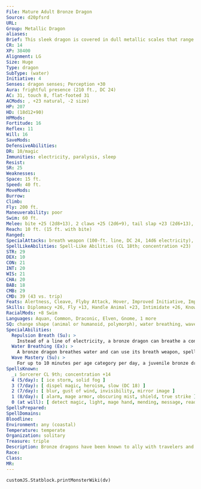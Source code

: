 ```yaml
---
File: Mature Adult Bronze Dragon
Source: d20pfsrd
URL: 
Group: Metallic Dragon
aliases: 
Brief: This sleek dragon is covered in dull metallic scales that range in color from shining bronze to mottled blue.
CR: 14
XP: 38400
Alignment: LG
Size: Huge
Type: dragon
SubType: (water)
Initiative: 4
Senses: dragon senses; Perception +30
Aura: frightful presence (210 ft., DC 24)
AC: 31, touch 8, flat-footed 31
ACMods: , +23 natural, -2 size)
HP: 207
HD: (18d12+90)
HPMods: 
Fortitude: 16
Reflex: 11
Will: 16
SaveMods: 
DefensiveAbilities: 
DR: 10/magic
Immunities: electricity, paralysis, sleep
Resist: 
SR: 25
Weaknesses: 
Space: 15 ft.
Speed: 40 ft.
MoveMods: 
Burrow: 
Climb: 
Fly: 200 ft.
Maneuverability: poor
Swim: 60 ft.
Melee: bite +25 (2d8+13), 2 claws +25 (2d6+9), tail slap +23 (2d6+13), 2 wings +23 (1d8+4)
Reach: 10 ft. (15 ft. with bite)
Ranged: 
SpecialAttacks: breath weapon (100-ft. line, DC 24, 14d6 electricity), crush (2d8+13, DC 24), repulsion breath
SpellLikeAbilities: Spell-Like Abilities (CL 18th; concentration +23)  At will- create food and water, fog cloud, speak with animals
STR: 29
DEX: 10
CON: 21
INT: 20
WIS: 21
CHA: 20
BAB: 18
CMB: 29
CMD: 39 (43 vs. trip)
Feats: Alertness, Cleave, Flyby Attack, Hover, Improved Initiative, Improved Vital Strike, Multiattack, Power Attack, Vital Strike
Skills: Diplomacy +26, Fly +13, Handle Animal +23, Intimidate +26, Knowledge (arcana) +26, Knowledge (geography) +26, Perception +30, Sense Motive +30, Spellcraft +26, Stealth +13, Swim +38
RacialMods: +8 Swim
Languages: Aquan, Common, Draconic, Elven, Gnome, 1 more
SQ: change shape (animal or humanoid, polymorph), water breathing, wave mastery (70 min)
SpecialAbilities:
  Repulsion Breath (Su): >
    Instead of a line of electricity, a bronze dragon can breathe a cone of repulsion gas. Targets must make a Will save or be compelled to do nothing but move away from the dragon for 1d6 rounds plus 1 round per age category. This is a mind-affecting compulsion effect.
  Water Breathing (Ex): >
    A bronze dragon breathes water and can use its breath weapon, spells, and abilities underwater.
  Wave Mastery (Su): >
    For up to 10 minutes per age category per day, a juvenile bronze dragon, along with creatures or vessels within 50 feet, can move at twice its normal speed in water.
SpellsKnown:
  _: Sorcerer CL 9th; concentration +14
  4 (5/day): [ ice storm, solid fog ]
  3 (7/day): [ dispel magic, heroism, slow (DC 18) ]
  2 (7/day): [ blur, gust of wind, invisibility, mirror image ]
  1 (8/day): [ alarm, mage armor, obscuring mist, shield, true strike ]
  0 (at will): [ detect magic, light, mage hand, mending, message, read magic, resistance, prestidigitation ]
SpellsPrepared: 
SpellDomains: 
Bloodline: 
Environment: any (coastal)
Temperature: temperate
Organization: solitary
Treasure: triple
Description: Bronze dragons have been known to ally with travelers and adventurers if the cause and reward is right and just.
Race: 
Class: 
MR: 
---
```

```dataviewjs
customJS.Statblock.printMonsterWiki(dv)
```
